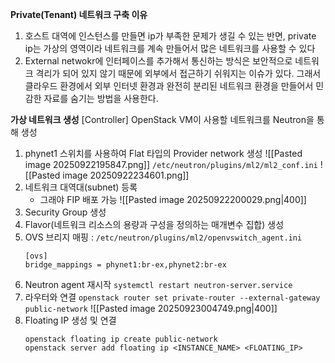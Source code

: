 **Private(Tenant) 네트워크 구축 이유**
1. 호스트 대역에 인스턴스를 만들면 ip가 부족한 문제가 생길 수 있는 반면, 
   private ip는 가상의 영역이라 네트워크를 계속 만들어서 많은 네트워크를 사용할 수 있다
2. External netwokr에 인터페이스를 추가해서 통신하는 방식은 보안적으로 네트워크 격리가 되어 있지 않기 때문에 외부에서 접근하기 쉬워지는 이슈가 있다. 그래서 클라우드 환경에서 외부 인터넷 환경과 완전히 분리된 네트워크 환경을 만들어서 민감한 자료를 숨기는 방법을 사용한다.

**가상 네트워크 생성**
[Controller] OpenStack VM이 사용할 네트워크를 Neutron을 통해 생성
1. phynet1 스위치를 사용하여 Flat 타입의 Provider network 생성
	![[Pasted image 20250922195847.png]]
	`/etc/neutron/plugins/ml2/ml2_conf.ini`
	![[Pasted image 20250922234601.png]]
2. 네트워크 대역대(subnet) 등록
	- 그래야 FIP 배포 가능
	![[Pasted image 20250922200029.png|400]]
3. Security Group 생성
4. Flavor(네트워크 리소스의 용량과 구성을 정의하는 매개변수 집합) 생성
5. OVS 브리지 매핑 : `/etc/neutron/plugins/ml2/openvswitch_agent.ini`
	```
	[ovs]
	bridge_mappings = phynet1:br-ex,phynet2:br-ex
	```
6. Neutron agent 재시작
	 `systemctl restart neutron-server.service`
7. 라우터와 연결
	`openstack router set private-router --external-gateway public-network`
	![[Pasted image 20250923004749.png|400]]
8. Floating IP 생성 및 연결
	```
	openstack floating ip create public-network
	openstack server add floating ip <INSTANCE_NAME> <FLOATING_IP>
	```